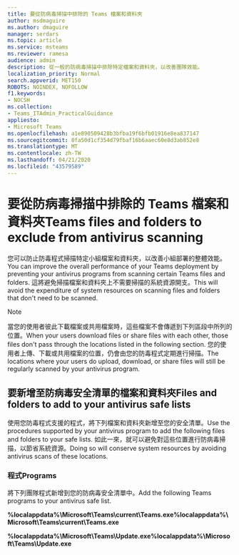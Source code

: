 ```yaml
---
title: 要從防病毒掃描中排除的 Teams 檔案和資料夾
author: msdmaguire
ms.author: dmaguire
manager: serdars
ms.topic: article
ms.service: msteams
ms.reviewer: ramesa
audience: admin
description: 從一般的防病毒掃描中排除特定檔案和資料夾，以改善團隊效能。
localization_priority: Normal
search.appverid: MET150
ROBOTS: NOINDEX, NOFOLLOW
f1.keywords:
- NOCSH
ms.collection:
- Teams_ITAdmin_PracticalGuidance
appliesto:
- Microsoft Teams
ms.openlocfilehash: a1e890509428b3bfba19f6bfb01916e8ea837147
ms.sourcegitcommit: 0fa50d1cf354d79fbaf16b6aaec60e8d3ab852e8
ms.translationtype: MT
ms.contentlocale: zh-TW
ms.lasthandoff: 04/21/2020
ms.locfileid: "43579589"
---
```

<a name="teams-files-and-folders-to-exclude-from-antivirus-scanning"></a><span data-ttu-id="1bb56-103">要從防病毒掃描中排除的 Teams 檔案和資料夾</span><span class="sxs-lookup"><span data-stu-id="1bb56-103">Teams files and folders to exclude from antivirus scanning</span></span>
=================================

<span data-ttu-id="1bb56-104">您可以防止防毒程式掃描特定小組檔案和資料夾，以改善小組部署的整體效能。</span><span class="sxs-lookup"><span data-stu-id="1bb56-104">You can improve the overall performance of your Teams deployment by preventing your antivirus programs from scanning certain Teams files and folders.</span></span> <span data-ttu-id="1bb56-105">這將避免掃描檔案和資料夾上不需要掃描的系統資源開支。</span><span class="sxs-lookup"><span data-stu-id="1bb56-105">This will avoid the expenditure of system resources on scanning files and folders that don't need to be scanned.</span></span>

> [!NOTE]
> <span data-ttu-id="1bb56-106">當您的使用者彼此下載檔案或共用檔案時，這些檔案不會傳遞到下列區段中所列的位置。</span><span class="sxs-lookup"><span data-stu-id="1bb56-106">When your users download files or share files with each other, those files don't pass through the locations listed in the following section.</span></span> <span data-ttu-id="1bb56-107">您的使用者上傳、下載或共用檔案的位置，仍會由您的防毒程式定期進行掃描。</span><span class="sxs-lookup"><span data-stu-id="1bb56-107">The locations where your users do upload, download, or share files will still be regularly scanned by your antivirus program.</span></span>

## <a name="files-and-folders-to-add-to-your-antivirus-safe-lists"></a><span data-ttu-id="1bb56-108">要新增至防病毒安全清單的檔案和資料夾</span><span class="sxs-lookup"><span data-stu-id="1bb56-108">Files and folders to add to your antivirus safe lists</span></span>

<span data-ttu-id="1bb56-109">使用您防毒程式支援的程式，將下列檔案和資料夾新增至您的安全清單。</span><span class="sxs-lookup"><span data-stu-id="1bb56-109">Use the procedures supported by your antivirus program to add the following files and folders to your safe lists.</span></span> <span data-ttu-id="1bb56-110">如此一來，就可以避免對這些位置進行防病毒掃描，以節省系統資源。</span><span class="sxs-lookup"><span data-stu-id="1bb56-110">Doing so will conserve system resources by avoiding antivirus scans of these locations.</span></span>

### <a name="programs"></a><span data-ttu-id="1bb56-111">程式</span><span class="sxs-lookup"><span data-stu-id="1bb56-111">Programs</span></span>

<span data-ttu-id="1bb56-112">將下列團隊程式新增到您的防病毒安全清單中。</span><span class="sxs-lookup"><span data-stu-id="1bb56-112">Add the following Teams programs to your antivirus safe list.</span></span>

<span data-ttu-id="1bb56-113">**%localappdata%\Microsoft\Teams\current\Teams.exe**</span><span class="sxs-lookup"><span data-stu-id="1bb56-113">**%localappdata%\Microsoft\Teams\current\Teams.exe**</span></span>

<span data-ttu-id="1bb56-114">**%localappdata%\Microsoft\Teams\Update.exe**</span><span class="sxs-lookup"><span data-stu-id="1bb56-114">**%localappdata%\Microsoft\Teams\Update.exe**</span></span>

